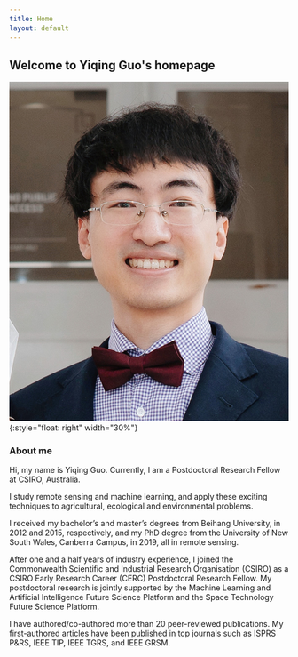 ```yaml
---
title: Home
layout: default
---
```

## Welcome to Yiqing Guo's homepage

![a portrait](static/images/yiqing_guo_photo.jpg){:style="float: right" width="30%"}

### **About me**

Hi, my name is Yiqing Guo. Currently, I am a Postdoctoral Research Fellow at CSIRO, Australia.

I study remote sensing and machine learning, and apply these exciting techniques to agricultural, ecological
and environmental problems.

I received my bachelor’s and master’s degrees from Beihang University, in
2012 and 2015, respectively, and my PhD degree from the University of New
South Wales, Canberra Campus, in 2019, all in remote sensing.

After one and a half years of industry experience, I joined the
Commonwealth Scientific and Industrial Research Organisation (CSIRO) as a 
CSIRO Early Research Career (CERC) Postdoctoral Research Fellow. My postdoctoral 
research is jointly supported by the Machine Learning and Artificial 
Intelligence Future Science Platform and the Space Technology Future Science 
Platform.

I have authored/co-authored more than 20 peer-reviewed publications. My
first-authored articles have been published in top journals such as ISPRS
P&RS, IEEE TIP, IEEE TGRS, and IEEE GRSM.